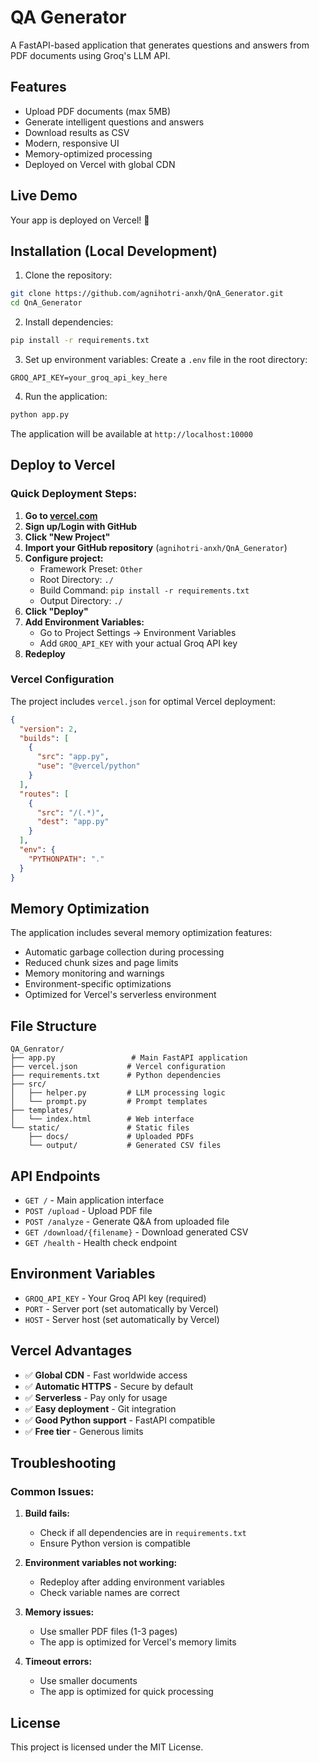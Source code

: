# QA Generator

A FastAPI-based application that generates questions and answers from PDF documents using Groq's LLM API.

## Features

- Upload PDF documents (max 5MB)
- Generate intelligent questions and answers
- Download results as CSV
- Modern, responsive UI
- Memory-optimized processing
- Deployed on Vercel with global CDN

## Live Demo

Your app is deployed on Vercel! 🚀

## Installation (Local Development)

1. Clone the repository:
```bash
git clone https://github.com/agnihotri-anxh/QnA_Generator.git
cd QnA_Generator
```

2. Install dependencies:
```bash
pip install -r requirements.txt
```

3. Set up environment variables:
Create a `.env` file in the root directory:
```
GROQ_API_KEY=your_groq_api_key_here
```

4. Run the application:
```bash
python app.py
```

The application will be available at `http://localhost:10000`

## Deploy to Vercel

### Quick Deployment Steps:

1. **Go to [vercel.com](https://vercel.com)**
2. **Sign up/Login with GitHub**
3. **Click "New Project"**
4. **Import your GitHub repository** (`agnihotri-anxh/QnA_Generator`)
5. **Configure project:**
   - Framework Preset: `Other`
   - Root Directory: `./`
   - Build Command: `pip install -r requirements.txt`
   - Output Directory: `./`
6. **Click "Deploy"**
7. **Add Environment Variables:**
   - Go to Project Settings → Environment Variables
   - Add `GROQ_API_KEY` with your actual Groq API key
8. **Redeploy**

### Vercel Configuration

The project includes `vercel.json` for optimal Vercel deployment:

```json
{
  "version": 2,
  "builds": [
    {
      "src": "app.py",
      "use": "@vercel/python"
    }
  ],
  "routes": [
    {
      "src": "/(.*)",
      "dest": "app.py"
    }
  ],
  "env": {
    "PYTHONPATH": "."
  }
}
```

## Memory Optimization

The application includes several memory optimization features:

- Automatic garbage collection during processing
- Reduced chunk sizes and page limits
- Memory monitoring and warnings
- Environment-specific optimizations
- Optimized for Vercel's serverless environment

## File Structure

```
QA_Genrator/
├── app.py                 # Main FastAPI application
├── vercel.json           # Vercel configuration
├── requirements.txt      # Python dependencies
├── src/
│   ├── helper.py         # LLM processing logic
│   └── prompt.py         # Prompt templates
├── templates/
│   └── index.html        # Web interface
└── static/               # Static files
    ├── docs/             # Uploaded PDFs
    └── output/           # Generated CSV files
```

## API Endpoints

- `GET /` - Main application interface
- `POST /upload` - Upload PDF file
- `POST /analyze` - Generate Q&A from uploaded file
- `GET /download/{filename}` - Download generated CSV
- `GET /health` - Health check endpoint

## Environment Variables

- `GROQ_API_KEY` - Your Groq API key (required)
- `PORT` - Server port (set automatically by Vercel)
- `HOST` - Server host (set automatically by Vercel)

## Vercel Advantages

- ✅ **Global CDN** - Fast worldwide access
- ✅ **Automatic HTTPS** - Secure by default
- ✅ **Serverless** - Pay only for usage
- ✅ **Easy deployment** - Git integration
- ✅ **Good Python support** - FastAPI compatible
- ✅ **Free tier** - Generous limits

## Troubleshooting

### Common Issues:

1. **Build fails:**
   - Check if all dependencies are in `requirements.txt`
   - Ensure Python version is compatible

2. **Environment variables not working:**
   - Redeploy after adding environment variables
   - Check variable names are correct

3. **Memory issues:**
   - Use smaller PDF files (1-3 pages)
   - The app is optimized for Vercel's memory limits

4. **Timeout errors:**
   - Use smaller documents
   - The app is optimized for quick processing

## License

This project is licensed under the MIT License.